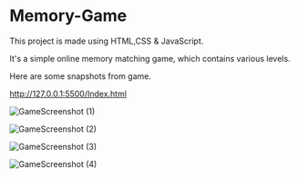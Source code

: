 # Memory-Game


This project is made using HTML,CSS & JavaScript.

It's a simple online memory matching game, which contains various levels.

Here are some snapshots from game.

http://127.0.0.1:5500/Index.html


![GameScreenshot (1)](https://user-images.githubusercontent.com/53908313/186748590-193635d9-e22a-43b0-9fd4-1c44505d01f5.png)

![GameScreenshot (2)](https://user-images.githubusercontent.com/53908313/186748791-869e8969-1096-40c9-aa66-ce5874386d2b.png)

![GameScreenshot (3)](https://user-images.githubusercontent.com/53908313/186748812-5b01e33d-ecb7-4ff9-8fc6-13cb494acd8d.png)

![GameScreenshot (4)](https://user-images.githubusercontent.com/53908313/186748834-cbf1bd70-7d1b-4ed4-b107-5ba8f705d578.png)

